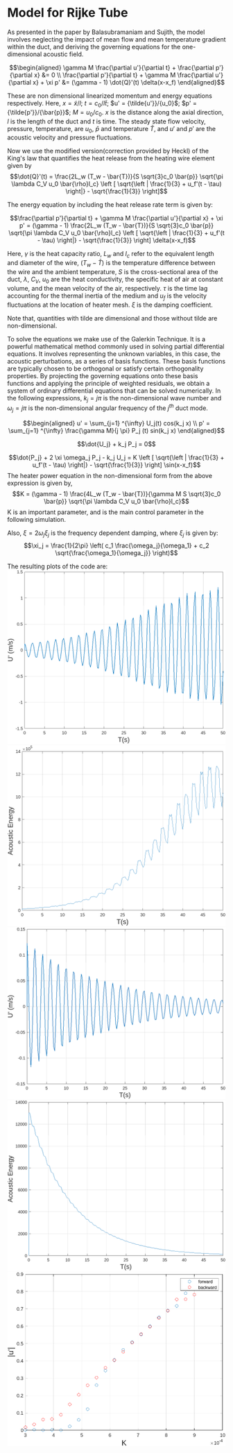 # Model for Rijke Tube

As presented in the paper by Balasubramaniam and Sujith, the model
involves neglecting the impact of mean flow and mean temperature
gradient within the duct, and deriving the governing equations for the
one-dimensional acoustic field.

$$\begin{aligned}
    \gamma M \frac{\partial u'}{\partial t} + \frac{\partial p'}{\partial x} &= 0 \\
    \frac{\partial p'}{\partial t} + \gamma M \frac{\partial u'}{\partial x} + \xi p' &= (\gamma - 1) \dot{Q}'(t) \delta(x-x_f)
\end{aligned}$$

These are non dimensional linearized momentum and energy equations
respectively. Here, $x = {\tilde{x}}/{l}$; $t = {c_0}/{l} \tilde{t}$;
$u' = {\tilde{u'}}/{u_0}$; $p' = {\tilde{p'}}/{\bar{p}}$;
$M = {u_0}/{c_0}$. $x$ is the distance along the axial direction, $l$ is
the length of the duct and $t$ is time. The steady state flow velocity,
pressure, temperature, are $u_0$, $\bar{p}$ and temperature $\bar{T}$,
and $u'$ and $p'$ are the acoustic velocity and pressure fluctuations.

Now we use the modified version(correction provided by Heckl) of the
King's law that quantifies the heat release from the heating wire
element given by
$$\dot{Q}'(t) = \frac{2L_w (T_w - \bar{T})}{S \sqrt{3}c_0 \bar{p}} \sqrt{\pi \lambda C_V u_0 \bar{\rho}l_c} \left [ \sqrt{\left | \frac{1}{3} + u_f'(t - \tau) \right|} - \sqrt{\frac{1}{3}} \right]$$

The energy equation by including the heat release rate term is given by:

$$\frac{\partial p'}{\partial t} + \gamma M \frac{\partial u'}{\partial x} + \xi p' = (\gamma - 1) \frac{2L_w (T_w - \bar{T})}{S \sqrt{3}c_0 \bar{p}} \sqrt{\pi \lambda C_V u_0 \bar{\rho}l_c} \left [ \sqrt{\left | \frac{1}{3} + u_f'(t - \tau) \right|} - \sqrt{\frac{1}{3}} \right] \delta(x-x_f)$$

Here, $\gamma$ is the heat capacity ratio, $L_w$ and $l_c$ refer to the
equivalent length and diameter of the wire, $(T_w - \bar{T})$ is the
temperature difference between the wire and the ambient temperature, $S$
is the cross-sectional area of the duct, $\lambda$, $C_{V}$, $u_0$ are
the heat conductivity, the specific heat of air at constant volume, and
the mean velocity of the air, respectively. $\tau$ is the time lag
accounting for the thermal inertia of the medium and $u_f$ is the
velocity fluctuations at the location of heater mesh. $\xi$ is the
damping coefficient.

Note that, quantities with tilde are dimensional and those without tilde
are non-dimensional.

To solve the equations we make use of the Galerkin Technique. It is a
powerful mathematical method commonly used in solving partial
differential equations. It involves representing the unknown variables,
in this case, the acoustic perturbations, as a series of basis
functions. These basis functions are typically chosen to be orthogonal
or satisfy certain orthogonality properties. By projecting the governing
equations onto these basis functions and applying the principle of
weighted residuals, we obtain a system of ordinary differential
equations that can be solved numerically. In the following expressions,
$k_j = j \pi$ is the non-dimensional wave number and $\omega_j = j\pi$
is the non-dimensional angular frequency of the $j^{th}$ duct mode.

$$\begin{aligned}
    u' = \sum_{j=1} ^{\infty} U_j(t) cos(k_j x)  \\
    p' =  \sum_{j=1} ^{\infty} \frac{\gamma M}{j \pi} P_j (t) sin(k_j x)
\end{aligned}$$

$$\dot{U_j} + k_j P_j = 0$$

$$\dot{P_j} + 2 \xi \omega_j P_j - k_j U_j = K \left [ \sqrt{\left | \frac{1}{3} + u_f'(t - \tau) \right|} - \sqrt{\frac{1}{3}} \right] \sin(x-x_f)$$
The heater power equation in the non-dimensional form from the above
expression is given by,
$$K = (\gamma - 1) \frac{4L_w (T_w - \bar{T})}{\gamma M S \sqrt{3}c_0 \bar{p}} \sqrt{\pi \lambda C_V u_0 \bar{\rho}l_c}$$
K is an important parameter, and is the main control parameter in the
following simulation.

Also, $\xi = 2 \omega_j \xi_j$ is the frequency dependent damping, where
$\xi_j$ is given by:
$$\xi_j = \frac{1}{2\pi} \left( c_1 \frac{\omega_j}{\omega_1} + c_2 \sqrt{\frac{\omega_1}{\omega_j}} \right)$$



The resulting plots of the code are:
![Acoustic Velocity Fluctuation vs Time, K=0.0004](U2.png)
![Acoustic Energy vs Time, K=0.0004](AcousticEnergy2.png)
![Acoustic Velocity Fluctuation vs Time, K=0.0001](U1.png)
![Acoustic Energy vs Time, K=0.0001](AcousticEnergy1.png)
![Bifurcation Plot showing Hysteresis](Bifurcation.png)

